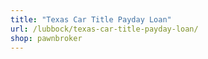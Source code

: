```yaml
---
title: "Texas Car Title Payday Loan"
url: /lubbock/texas-car-title-payday-loan/
shop: pawnbroker
---
```

